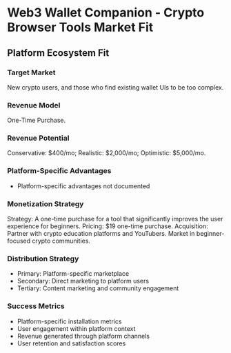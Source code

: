 # Web3 Wallet Companion - Crypto Browser Tools Market Fit

## Platform Ecosystem Fit

### Target Market
New crypto users, and those who find existing wallet UIs to be too complex.

### Revenue Model
One-Time Purchase.

### Revenue Potential
Conservative: $400/mo; Realistic: $2,000/mo; Optimistic: $5,000/mo.

### Platform-Specific Advantages
- Platform-specific advantages not documented

### Monetization Strategy
Strategy: A one-time purchase for a tool that significantly improves the user experience for beginners. Pricing: $19 one-time purchase. Acquisition: Partner with crypto education platforms and YouTubers. Market in beginner-focused crypto communities.

### Distribution Strategy
- Primary: Platform-specific marketplace
- Secondary: Direct marketing to platform users
- Tertiary: Content marketing and community engagement

### Success Metrics
- Platform-specific installation metrics
- User engagement within platform context
- Revenue generated through platform channels
- User retention and satisfaction scores
